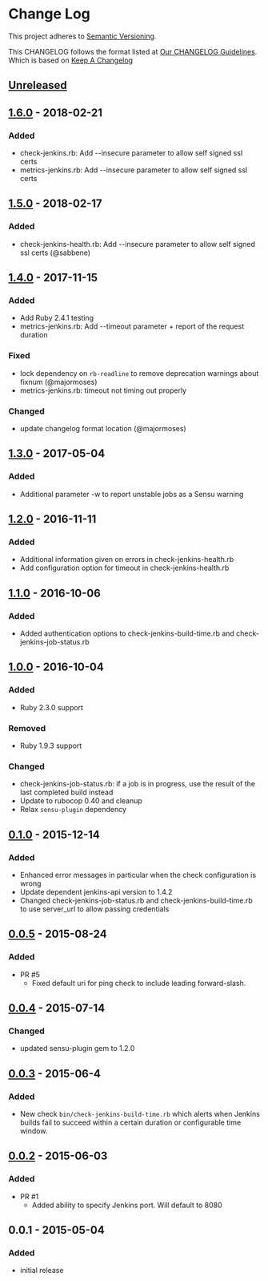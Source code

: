# Change Log
This project adheres to [Semantic Versioning](http://semver.org/).

This CHANGELOG follows the format listed at [Our CHANGELOG Guidelines](https://github.com/sensu-plugins/community/blob/master/HOW_WE_CHANGELOG.md).
Which is based on [Keep A Changelog](http://keepachangelog.com/)

## [Unreleased]
## [1.6.0] - 2018-02-21
### Added
- check-jenkins.rb: Add --insecure parameter to allow self signed ssl certs
- metrics-jenkins.rb: Add --insecure parameter to allow self signed ssl certs

## [1.5.0] - 2018-02-17
### Added
- check-jenkins-health.rb: Add --insecure parameter to allow self signed ssl certs (@sabbene)

## [1.4.0] - 2017-11-15
### Added
- Add Ruby 2.4.1 testing
- metrics-jenkins.rb: Add --timeout parameter + report of the request duration

### Fixed
- lock dependency on `rb-readline` to remove deprecation warnings about fixnum (@majormoses)
- metrics-jenkins.rb: timeout not timing out properly

### Changed
- update changelog format location (@majormoses)

## [1.3.0] - 2017-05-04
### Added
- Additional parameter -w to report unstable jobs as a Sensu warning

## [1.2.0] - 2016-11-11
### Added
- Additional information given on errors in check-jenkins-health.rb
- Add configuration option for timeout in check-jenkins-health.rb

## [1.1.0] - 2016-10-06
### Added
- Added authentication options to check-jenkins-build-time.rb and check-jenkins-job-status.rb

## [1.0.0] - 2016-10-04
### Added
- Ruby 2.3.0 support

### Removed
- Ruby 1.9.3 support

### Changed
- check-jenkins-job-status.rb: if a job is in progress, use the result of the last completed build instead
- Update to rubocop 0.40 and cleanup
- Relax `sensu-plugin` dependency

## [0.1.0] - 2015-12-14
### Added
- Enhanced error messages in particular when the check configuration is wrong
- Update dependent jenkins-api version to 1.4.2
- Changed check-jenkins-job-status.rb and check-jenkins-build-time.rb to use server_url to allow
  passing credentials

## [0.0.5] - 2015-08-24
### Added
- PR #5
    - Fixed default uri for ping check to include leading forward-slash.

## [0.0.4] - 2015-07-14
### Changed
- updated sensu-plugin gem to 1.2.0

## [0.0.3] - 2015-06-4
### Added
- New check `bin/check-jenkins-build-time.rb` which alerts when Jenkins builds
  fail to succeed within a certain duration or configurable time window.

## [0.0.2] - 2015-06-03
### Added
- PR #1
    - Added ability to specify Jenkins port.  Will default to 8080

## 0.0.1 - 2015-05-04
### Added
- initial release

[Unreleased]: https://github.com/sensu-plugins/sensu-plugins-jenkins/compare/1.6.0...HEAD
[1.6.0]: https://github.com/sensu-plugins/sensu-plugins-jenkins/compare/1.5.0...1.6.0
[1.5.0]: https://github.com/sensu-plugins/sensu-plugins-jenkins/compare/1.4.0...1.5.0
[1.4.0]: https://github.com/sensu-plugins/sensu-plugins-jenkins/compare/1.3.0...1.4.0
[1.3.0]: https://github.com/sensu-plugins/sensu-plugins-jenkins/compare/1.2.0...1.3.0
[1.2.0]: https://github.com/sensu-plugins/sensu-plugins-jenkins/compare/1.1.0...1.2.0
[1.1.0]: https://github.com/sensu-plugins/sensu-plugins-jenkins/compare/1.0.0...1.1.0
[1.0.0]: https://github.com/sensu-plugins/sensu-plugins-jenkins/compare/0.1.0...1.0.0
[0.1.0]: https://github.com/sensu-plugins/sensu-plugins-jenkins/compare/0.0.5...0.1.0
[0.0.5]: https://github.com/sensu-plugins/sensu-plugins-jenkins/compare/0.0.4...0.0.5
[0.0.4]: https://github.com/sensu-plugins/sensu-plugins-jenkins/compare/0.0.3...0.0.4
[0.0.3]: https://github.com/sensu-plugins/sensu-plugins-jenkins/compare/0.0.2...0.0.3
[0.0.2]: https://github.com/sensu-plugins/sensu-plugins-jenkins/compare/0.0.1...0.0.2
